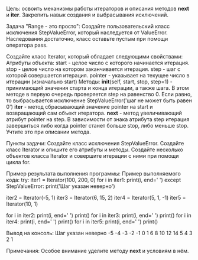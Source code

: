 Цель: освоить механизмы работы итераторов и описания методов __next__ и __iter__. Закрепить навык создания и выбрасывания исключений.

Задача "Range - это просто":
Создайте пользовательский класс исключения StepValueError, который наследуется от ValueError.
Наследования достаточно, класс оставьте пустым при помощи оператора pass.

Создайте класс Iterator, который обладает следующими свойствами:
Атрибуты объекта:
start - целое число с которого начинается итерация.
stop - целое число на котором заканчивается итерация.
step - шаг с которой совершается итерация.
pointer - указывает на текущее число в итерации (изначально start)
Методы:
__init__(self, start, stop, step=1) - принимающий значения старта и конца итерации, а также шага. В этом методе в первую очередь проверяется step на равенство 0. Если равно, то выбрасывается исключение StepValueError('шаг не может быть равен 0')
__iter__ - метод сбрасывающий значение pointer на start и возвращающий сам объект итератора.
__next__ - метод увеличивающий атрибут pointer на step. В зависимости от знака атрибута step итерация завершиться либо когда pointer станет больше stop, либо меньше stop. Учтите это при описании метода.

Пункты задачи:
Создайте класс исключения StepValueError.
Создайте класс Iterator и опишите его атрибуты и методы.
Создайте несколько объектов класса Iterator и совершите итерации с ними при помощи цикла for.

Пример результата выполнения программы:
Пример выполняемого кода:
try:
iter1 = Iterator(100, 200, 0)
for i in iter1:
print(i, end=' ')
except StepValueError:
print('Шаг указан неверно')

iter2 = Iterator(-5, 1)
iter3 = Iterator(6, 15, 2)
iter4 = Iterator(5, 1, -1)
iter5 = Iterator(10, 1)


for i in iter2:
print(i, end=' ')
print()
for i in iter3:
print(i, end=' ')
print()
for i in iter4:
print(i, end=' ')
print()
for i in iter5:
print(i, end=' ')
print()

Вывод на консоль:
Шаг указан неверно
-5 -4 -3 -2 -1 0 1
6 8 10 12 14
5 4 3 2 1

Примечания:
Особое внимание уделите методу __next__ и условиям в нём.